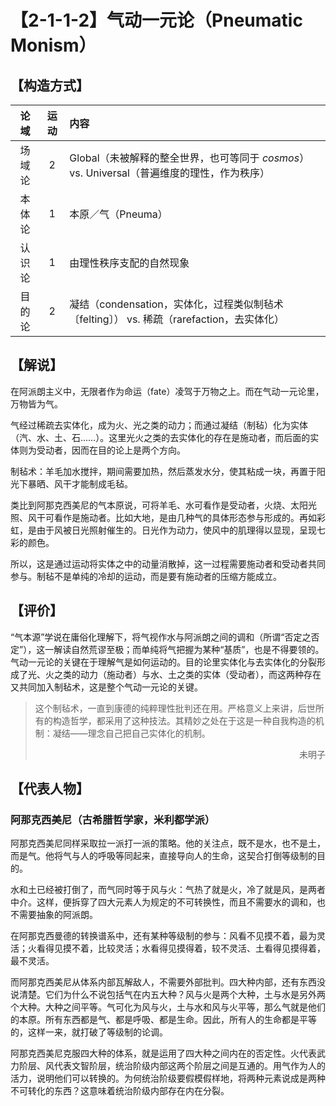 # 【2-1-1-2】气动一元论（Pneumatic Monism）

## 【构造方式】
|  论域  | 运动 | 内容                   |
| :----: | :--: | :--------------------- |
| 场域论 |   2  |Global（未被解释的整全世界，也可等同于 *cosmos*） vs. Universal（普遍维度的理性，作为秩序） |
| 本体论 |   1  |本原／气（Pneuma） |
| 认识论 |   1  |由理性秩序支配的自然现象 |
| 目的论 |   2  | 凝结（condensation，实体化，过程类似制毡术〔felting〕） vs. 稀疏（rarefaction，去实体化） |

## 【解说】

在阿派朗主义中，无限者作为命运（fate）凌驾于万物之上。而在气动一元论里，万物皆为气。

气经过稀疏去实体化，成为火、光之类的动力；而通过凝结（制毡）化为实体（汽、水、土、石……）。这里光火之类的去实体化的存在是施动者，而后面的实体则为受动者，因而在目的论上是两个方向。

制毡术：羊毛加水搅拌，期间需要加热，然后蒸发水分，使其粘成一块，再置于阳光下暴晒、风干才能制成毛毡。

类比到阿那克西美尼的气本原说，可将羊毛、水可看作是受动者，火烧、太阳光照、风干可看作是施动者。比如大地，是由几种气的具体形态参与形成的。再如彩虹，是由于风被日光照射催生的。日光作为动力，使风中的肌理得以显现，呈现七彩的颜色。

所以，这是通过运动将实体之中的动量消散掉，这一过程需要施动者和受动者共同参与。制毡不是单纯的冷却的运动，而是要有施动者的压缩方能成立。

## 【评价】
“气本源”学说在庸俗化理解下，将气视作水与阿派朗之间的调和（所谓“否定之否定”），这一解读自然荒谬至极；而单纯将气把握为某种“基质”，也是不得要领的。气动一元论的关键在于理解气是如何运动的。目的论里实体化与去实体化的分裂形成了光、火之类的动力（施动者）与水、土之类的实体（受动者），而这两种存在又共同加入制毡术，这是整个气动一元论的关键。

> 这个制毡术，一直到康德的纯粹理性批判还在用。严格意义上来讲，后世所有的构造哲学，都采用了这种技法。其精妙之处在于这是一种自我构造的机制：凝结——理念自己把自己实体化的机制。
>
> <p align="right">未明子</p>

## 【代表人物】

### 阿那克西美尼（古希腊哲学家，米利都学派）

阿那克西美尼同样采取拉一派打一派的策略。他的关注点，既不是水，也不是土，而是气。他将气与人的呼吸等同起来，直接导向人的生命，这契合打倒等级制的目的。

水和土已经被打倒了，而气同时等于风与火：气热了就是火，冷了就是风，是两者中介。这样，便拆穿了四大元素人为规定的不可转换性，而且不需要水的调和，也不需要抽象的阿派朗。

在阿那克西曼德的转换谱系中，还有某种等级制的参与：风看不见摸不着，最为灵活；火看得见摸不着，比较灵活；水看得见摸得着，较不灵活、土看得见摸得着，最不灵活。

而阿那克西美尼从体系内部瓦解敌人，不需要外部批判。四大种内部，还有东西没说清楚。它们为什么不说包括气在内五大种？风与火是两个大种，土与水是另外两个大种。大种之间平等。气可化为风与火，土与水和风与火平等，那么气就是他们的本原。所有东西都是气、都是呼吸、都是生命。因此，所有人的生命都是平等的，这样一来，就打破了等级制的论调。

阿那克西美尼克服四大种的体系，就是运用了四大种之间内在的否定性。火代表武力阶层、风代表文智阶层，统治阶级内部这两个阶层之间是互通的。用气作为人的活力，说明他们可以转换的。为何统治阶级要假模假样地，将两种元素说成是两种不可转化的东西？这意味着统治阶级内部存在内在分裂。
